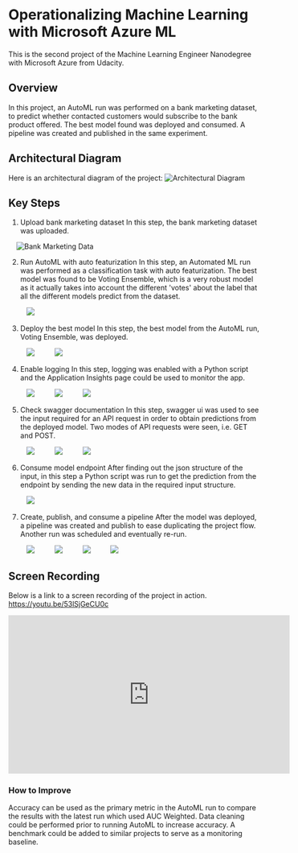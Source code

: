# Operationalizing Machine Learning with Microsoft Azure ML

This is the second project of the Machine Learning Engineer Nanodegree with Microsoft Azure from Udacity.

## Overview

In this project, an AutoML run was performed on a bank marketing dataset, to predict whether contacted customers would subscribe to the bank product offered. The best model found was deployed and consumed. A pipeline was created and published in the same experiment.

## Architectural Diagram

Here is an architectural diagram of the project:
![Architectural Diagram](../img/architectural-diagram.jpg)

## Key Steps

1. Upload bank marketing dataset
   In this step, the bank marketing dataset was uploaded.

&nbsp; &nbsp; ![Bank Marketing Data](../img/01-registered-bank-marketing-dataset.jpg)

2. Run AutoML with auto featurization
   In this step, an Automated ML run was performed as a classification task with auto featurization.
   The best model was found to be Voting Ensemble, which is a very robust model as it actually takes into account the different 'votes' about the label that all the different models predict from the dataset.

&emsp; &emsp; ![ ](../img/02-automl-run-completed.jpg)

3. Deploy the best model
   In this step, the best model from the AutoML run, Voting Ensemble, was deployed.

&emsp; &emsp; ![ ](../img/03-best-model-deployed.jpg)
&emsp; &emsp; ![ ](../img/03-best-model-deployed-healthy.jpg)

4. Enable logging
In this step, logging was enabled with a Python script and the Application Insights page could be used to monitor the app.

&emsp; &emsp; ![ ](../img/04-logging-results.jpg)
&emsp; &emsp; ![ ](../img/04-application-insights-enabled.jpg)
&emsp; &emsp; ![ ](../img/04-logging-results-3.jpg)

5. Check swagger documentation
   In this step, swagger ui was used to see the input required for an API request in order to obtain predictions from the deployed model. Two modes of API requests were seen, i.e. GET and POST.

&emsp; &emsp; ![ ](../img/05-swagger-ui.jpg)
&emsp; &emsp; ![ ](../img/05-swagger-get.jpg)
&emsp; &emsp; ![ ](../img/05-swagger-post.jpg)

6. Consume model endpoint
   After finding out the json structure of the input, in this step a Python script was run to get the prediction from the endpoint by sending the new data in the required input structure.

&emsp; &emsp; ![ ](../img/06-consume-endpoint.jpg)

7. Create, publish, and consume a pipeline
   After the model was deployed, a pipeline was created and publish to ease duplicating the project flow. Another run was scheduled and eventually re-run.

&emsp; &emsp; ![ ](../img/07-published-pipeline-rest-endpoint-active.jpg)
&emsp; &emsp; ![ ](../img/07-published-endpoint-active.jpg)
&emsp; &emsp; ![ ](../img/07-notebook-run.jpg)
&emsp; &emsp; ![ ](../img/07-scheduled-pipeline-run.jpg)

## Screen Recording

Below is a link to a screen recording of the project in action.
https://youtu.be/53lSjGeCU0c

<iframe width="560" height="315" src="https://www.youtube.com/embed/53lSjGeCU0c" frameborder="0" allow="accelerometer; autoplay; clipboard-write; encrypted-media; gyroscope; picture-in-picture" allowfullscreen></iframe>

### How to Improve

Accuracy can be used as the primary metric in the AutoML run to compare the results with the latest run  which used AUC Weighted.
Data cleaning could be performed prior to running AutoML to increase accuracy.
A benchmark could be added to similar projects to serve as a monitoring baseline.
